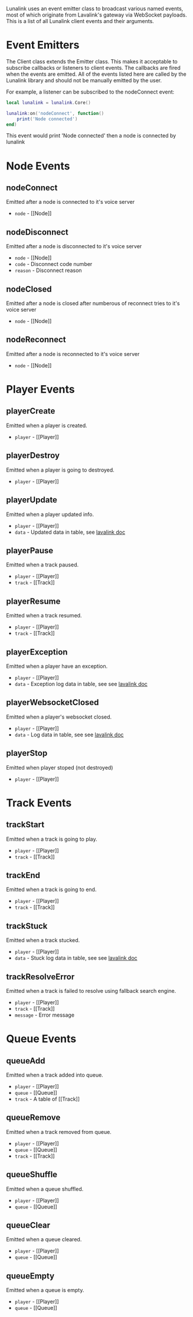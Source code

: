 Lunalink uses an event emitter class to broadcast various named events, most of which originate from Lavalink's gateway via WebSocket payloads. 
This is a list of all Lunalink client events and their arguments.

# Event Emitters
The Client class extends the Emitter class. This makes it acceptable to subscribe callbacks or listeners to client events. 
The callbacks are fired when the events are emitted. 
All of the events listed here are called by the Lunalink library and should not be manually emitted by the user.

For example, a listener can be subscribed to the nodeConnect event:

```lua
local lunalink = lunalink.Core()

lunalink:on('nodeConnect', function()
	print('Node connected')
end)
```

This event would print 'Node connected' then a node is connected by lunalink

# Node Events

## nodeConnect
Emitted after a node is connected to it's voice server
- `node` - [[Node]]

## nodeDisconnect
Emitted after a node is disconnected to it's voice server
- `node` - [[Node]]
- `code` - Disconnect code number
- `reason` - Disconnect reason

## nodeClosed
Emitted after a node is closed after numberous of reconnect tries to it's voice server
- `node` - [[Node]]

## nodeReconnect
Emitted after a node is reconnected to it's voice server
- `node` - [[Node]]

# Player Events

## playerCreate
Emitted when a player is created.
- `player` - [[Player]]

## playerDestroy
Emitted when a player is going to destroyed.
- `player` - [[Player]]

## playerUpdate
Emitted when a player updated info.
- `player` - [[Player]]
- `data` - Updated data in table, see [lavalink doc](https://lavalink.dev/api/websocket.html#player-update-op)

## playerPause
Emitted when a track paused.
- `player` - [[Player]]
- `track` - [[Track]]

## playerResume
Emitted when a track resumed.
- `player` - [[Player]]
- `track` - [[Track]]

## playerException
Emitted when a player have an exception.
- `player` - [[Player]]
- `data` - Exception log data in table, see see [lavalink doc](https://lavalink.dev/api/websocket.html#exception-object)

## playerWebsocketClosed
Emitted when a player's websocket closed.
- `player` - [[Player]]
- `data` - Log data in table, see see [lavalink doc](https://lavalink.dev/api/websocket.html#websocketclosedevent)

## playerStop
Emitted when player stoped (not destroyed)
- `player` - [[Player]]

# Track Events

## trackStart
Emitted when a track is going to play.
- `player` - [[Player]]
- `track` - [[Track]]

## trackEnd
Emitted when a track is going to end.
- `player` - [[Player]]
- `track` - [[Track]]

## trackStuck
Emitted when a track stucked.
- `player` - [[Player]]
- `data` - Stuck log data in table, see see [lavalink doc](https://lavalink.dev/api/websocket.html#trackstuckevent)

## trackResolveError
Emitted when a track is failed to resolve using fallback search engine.
- `player` - [[Player]]
- `track` - [[Track]]
- `message` - Error message

# Queue Events

## queueAdd
Emitted when a track added into queue.
- `player` - [[Player]]
- `queue` - [[Queue]]
- `track` - A table of [[Track]]

## queueRemove
Emitted when a track removed from queue.
- `player` - [[Player]]
- `queue` - [[Queue]]
- `track` - [[Track]]

## queueShuffle
Emitted when a queue shuffled.
- `player` - [[Player]]
- `queue` - [[Queue]]

## queueClear
Emitted when a queue cleared.
- `player` - [[Player]]
- `queue` - [[Queue]]

## queueEmpty
Emitted when a queue is empty.
- `player` - [[Player]]
- `queue` - [[Queue]]